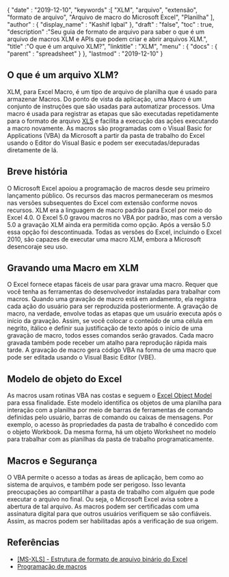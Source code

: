{
  "date" : "2019-12-10",
  "keywords" :[ "XLM", "arquivo", "extensão", "formato de arquivo", "Arquivo de macro do Microsoft Excel", "Planilha" ],
  "author" : {
    "display_name" : "Kashif Iqbal"
},
  "draft" : "false",
  "toc" : true,
  "description" :"Seu guia de formato de arquivo para saber o que é um arquivo de macros XLM e APIs que podem criar e abrir arquivos XLM.",
  "title" :"O que é um arquivo XLM?",
  "linktitle" : "XLM",
  "menu" : {
    "docs" : {
      "parent" : "spreadsheet"
}
},
  "lastmod" : "2019-12-10"
}

## O que é um arquivo XLM?

XLM, para Excel Macro, é um tipo de arquivo de planilha que é usado para armazenar Macros. Do ponto de vista da aplicação, uma Macro é um conjunto de instruções que são usadas para automatizar processos. Uma macro é usada para registrar as etapas que são executadas repetidamente para o formato de arquivo [XLS](/pt/spreadsheet/xls/) e facilita a execução das ações executando a macro novamente. As macros são programadas com o Visual Basic for Applications (VBA) da Microsoft a partir da pasta de trabalho do Excel usando o Editor do Visual Basic e podem ser executadas/depuradas diretamente de lá.

## Breve história ##

O Microsoft Excel apoiou a programação de macros desde seu primeiro lançamento público. Os recursos das macros permaneceram os mesmos nas versões subsequentes do Excel com extensão conforme novos recursos. XLM era a linguagem de macro padrão para Excel por meio do Excel 4.0. O Excel 5.0 gravou macros no VBA por padrão, mas com a versão 5.0 a gravação XLM ainda era permitida como opção. Após a versão 5.0 essa opção foi descontinuada. Todas as versões do Excel, incluindo o Excel 2010, são capazes de executar uma macro XLM, embora a Microsoft desencoraje seu uso.

## Gravando uma Macro em XLM ##

O Excel fornece etapas fáceis de usar para gravar uma macro. Requer que você tenha as ferramentas do desenvolvedor instaladas para trabalhar com macros. Quando uma gravação de macro está em andamento, ela registra cada ação do usuário para ser reproduzida posteriormente. A gravação de macro, na verdade, envolve todas as etapas que um usuário executa após o início da gravação. Assim, se você colocar o conteúdo de uma célula em negrito, itálico e definir sua justificação de texto após o início de uma gravação de macro, todos esses comandos serão gravados. Cada macro gravada também pode receber um atalho para reprodução rápida mais tarde. A gravação de macro gera código VBA na forma de uma macro que pode ser editada usando o Visual Basic Editor (VBE).

## Modelo de objeto do Excel ##

As macros usam rotinas VBA nas costas e seguem o [Excel Object Model](https://learn.microsoft.com/en-us/office/vba/api/overview/excel/object-model) para essa finalidade. Este modelo identifica os objetos de uma planilha para interação com a planilha por meio de barras de ferramentas de comando definidas pelo usuário, barras de comando ou caixas de mensagens. Por exemplo, o acesso às propriedades da pasta de trabalho é concedido com o objeto Workbook. Da mesma forma, há um objeto Worksheet no modelo para trabalhar com as planilhas da pasta de trabalho programaticamente.

## Macros e Segurança ##

O VBA permite o acesso a todas as áreas de aplicação, bem como ao sistema de arquivos, e também pode ser perigoso. Isso levanta preocupações ao compartilhar a pasta de trabalho com alguém que pode executar o arquivo no final. Ou seja, o Microsoft Excel avisa sobre a abertura de tal arquivo. As macros podem ser certificadas com uma assinatura digital para que outros usuários verifiquem se são confiáveis. Assim, as macros podem ser habilitadas após a verificação de sua origem.

## Referências ##

* [[MS-XLS] - Estrutura de formato de arquivo binário do Excel](https://msdn.microsoft.com/en-us/library/cc313154(v#office.12).aspx)
* [Programação de macros](https://en.wikipedia.org/wiki/Microsoft_Excel#Macro_programming)


